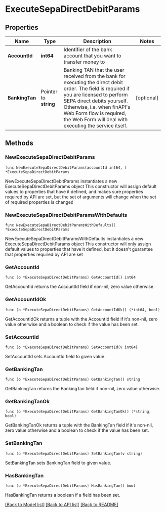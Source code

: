 # ExecuteSepaDirectDebitParams

## Properties

Name | Type | Description | Notes
------------ | ------------- | ------------- | -------------
**AccountId** | **int64** | Identifier of the bank account that you want to transfer money to | 
**BankingTan** | Pointer to **string** | Banking TAN that the user received from the bank for executing the direct debit order. The field is required if you are licensed to perform SEPA direct debits yourself. Otherwise, i.e. when finAPI&#39;s Web Form flow is required, the Web Form will deal with executing the service itself. | [optional] 

## Methods

### NewExecuteSepaDirectDebitParams

`func NewExecuteSepaDirectDebitParams(accountId int64, ) *ExecuteSepaDirectDebitParams`

NewExecuteSepaDirectDebitParams instantiates a new ExecuteSepaDirectDebitParams object
This constructor will assign default values to properties that have it defined,
and makes sure properties required by API are set, but the set of arguments
will change when the set of required properties is changed

### NewExecuteSepaDirectDebitParamsWithDefaults

`func NewExecuteSepaDirectDebitParamsWithDefaults() *ExecuteSepaDirectDebitParams`

NewExecuteSepaDirectDebitParamsWithDefaults instantiates a new ExecuteSepaDirectDebitParams object
This constructor will only assign default values to properties that have it defined,
but it doesn't guarantee that properties required by API are set

### GetAccountId

`func (o *ExecuteSepaDirectDebitParams) GetAccountId() int64`

GetAccountId returns the AccountId field if non-nil, zero value otherwise.

### GetAccountIdOk

`func (o *ExecuteSepaDirectDebitParams) GetAccountIdOk() (*int64, bool)`

GetAccountIdOk returns a tuple with the AccountId field if it's non-nil, zero value otherwise
and a boolean to check if the value has been set.

### SetAccountId

`func (o *ExecuteSepaDirectDebitParams) SetAccountId(v int64)`

SetAccountId sets AccountId field to given value.


### GetBankingTan

`func (o *ExecuteSepaDirectDebitParams) GetBankingTan() string`

GetBankingTan returns the BankingTan field if non-nil, zero value otherwise.

### GetBankingTanOk

`func (o *ExecuteSepaDirectDebitParams) GetBankingTanOk() (*string, bool)`

GetBankingTanOk returns a tuple with the BankingTan field if it's non-nil, zero value otherwise
and a boolean to check if the value has been set.

### SetBankingTan

`func (o *ExecuteSepaDirectDebitParams) SetBankingTan(v string)`

SetBankingTan sets BankingTan field to given value.

### HasBankingTan

`func (o *ExecuteSepaDirectDebitParams) HasBankingTan() bool`

HasBankingTan returns a boolean if a field has been set.


[[Back to Model list]](../README.md#documentation-for-models) [[Back to API list]](../README.md#documentation-for-api-endpoints) [[Back to README]](../README.md)


